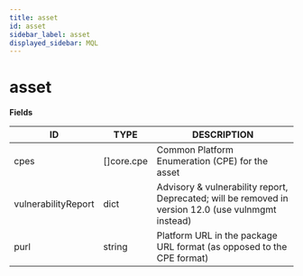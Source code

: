 ```yaml
---
title: asset
id: asset
sidebar_label: asset
displayed_sidebar: MQL
---
```


# asset

**Fields**

| ID                  | TYPE               | DESCRIPTION                                                                                         |
| ------------------- | ------------------ | --------------------------------------------------------------------------------------------------- |
| cpes                | &#91;&#93;core.cpe | Common Platform Enumeration (CPE) for the asset                                                     |
| vulnerabilityReport | dict               | Advisory & vulnerability report, Deprecated; will be removed in version 12.0 (use vulnmgmt instead) |
| purl                | string             | Platform URL in the package URL format (as opposed to the CPE format)                               |
